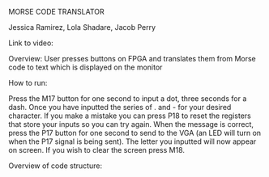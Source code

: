 MORSE CODE TRANSLATOR

Jessica Ramirez, Lola Shadare, Jacob Perry

Link to video:

Overview: User presses buttons on FPGA and translates them from Morse code to text which is displayed on the monitor

How to run: 

Press the M17 button for one second to input a dot, three seconds for a dash. Once you have inputted the series of . and - for your desired character. If you make a mistake you can press P18 to reset the registers that store your inputs so you can try again. When the message is correct, press the P17 button for one second to send to the VGA (an LED will turn on when the P17 signal is being sent). The letter you inputted will now appear on screen. If you wish to clear the screen press M18.

Overview of code structure:

